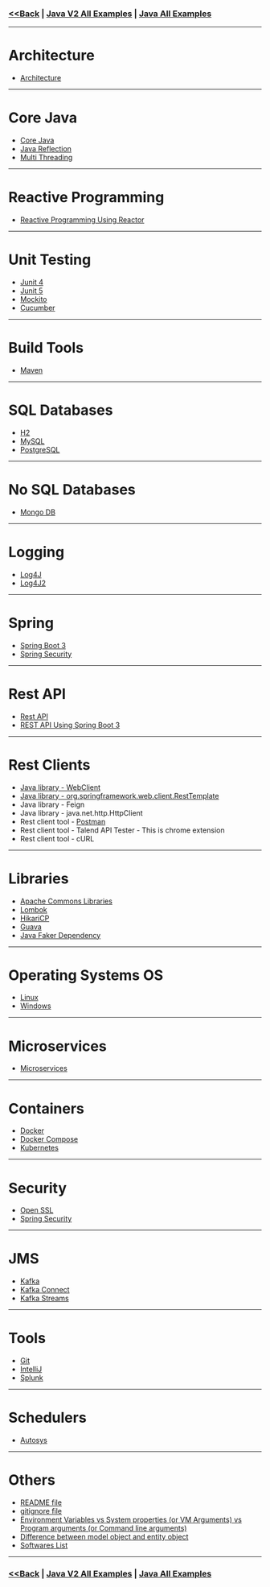 ### [<<Back](../README.md) | [Java V2 All Examples](https://github.com/avinashbabudonthu/java/blob/master/java-v2/README.md) | [Java All Examples](https://github.com/avinashbabudonthu/java/blob/master/README.md)
------
# Architecture
* [Architecture](architecture)
------
# Core Java
* [Core Java](core-java)
* [Java Reflection](reflection)
* [Multi Threading](multi-threading)
------
# Reactive Programming
* [Reactive Programming Using Reactor](reactive-programming-reactor)
------
# Unit Testing
* [Junit 4](junit-4)
* [Junit 5](junit-5)
* [Mockito](mockito)
* [Cucumber](cucumber)
------
# Build Tools
* [Maven](maven)
------
# SQL Databases
* [H2](h2)
* [MySQL](mysql)
* [PostgreSQL](postgre-sql)
------
# No SQL Databases
* [Mongo DB](mongo-db)
------
# Logging
* [Log4J](log4j)
* [Log4J2](log4j2)
------
# Spring
* [Spring Boot 3](spring-boot-3)
* [Spring Security](spring-security)
------
# Rest API
* [Rest API](rest-api)
* [REST API Using Spring Boot 3](spring-boot-3/rest-api)
------
# Rest Clients
* [Java library - WebClient](rest-client-webclient)
* [Java library - org.springframework.web.client.RestTemplate](rest-client-resttemplate)
* Java library - Feign
* Java library - java.net.http.HttpClient
* Rest client tool - [Postman](postman)
* Rest client tool - Talend API Tester - This is chrome extension
* Rest client tool - cURL
------
# Libraries
* [Apache Commons Libraries](apache-commons)
* [Lombok](lombok)
* [HikariCP](hikari-cp)
* [Guava](guava)
* [Java Faker Dependency](files/java-faker-dependency.md)
------
# Operating Systems OS
* [Linux](linux)
* [Windows](windows)
------
# Microservices
* [Microservices](microservices)
------
# Containers
* [Docker](docker)
* [Docker Compose](docker-compose)
* [Kubernetes](kubernetes)
------
# Security
* [Open SSL](openssl)
* [Spring Security](spring-security)
------
# JMS
* [Kafka](kafka)
* [Kafka Connect](kafka-connect)
* [Kafka Streams](kafka-streams)
------
# Tools
* [Git](git)
* [IntelliJ](intellij)
* [Splunk](splunk)
------
# Schedulers
* [Autosys](autosys)
------
# Others
* [README file](../README-template.md)
* [gitignore file](../.gitignore)
* [Environment Variables vs System properties (or VM Arguments) vs Program arguments (or Command line arguments)](files/variables-arguments.md)
* [Difference between model object and entity object](files/model-vs-entity.md)
* [Softwares List](files/softwares-list.md)
------
### [<<Back](../README.md) | [Java V2 All Examples](https://github.com/avinashbabudonthu/java/blob/master/java-v2/README.md) | [Java All Examples](https://github.com/avinashbabudonthu/java/blob/master/README.md)